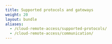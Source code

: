 ```yaml
---
title: Supported protocols and gateways
weight: 20
layout: bundle
aliases:
  - /cloud-remote-access/supported-protocols/
  - /cloud-remote-access/communication/
---
```

